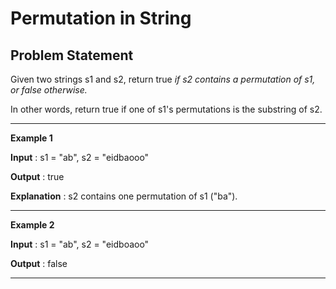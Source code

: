 # Permutation in String

## Problem Statement

Given two strings s1 and s2, return true _if s2 contains a permutation of s1, or false otherwise._

In other words, return true if one of s1's permutations is the substring of s2.

---

**Example 1**

**Input** : s1 = "ab", s2 = "eidbaooo"

**Output** : true

**Explanation** : s2 contains one permutation of s1 ("ba").

---

**Example 2**

**Input** : s1 = "ab", s2 = "eidboaoo"

**Output** : false

---
